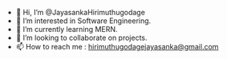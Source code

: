 - 👋 Hi, I’m @JayasankaHirimuthugodage
- 👀 I’m interested in Software Engineering.
- 🌱 I’m currently learning MERN.
- 💞️ I’m looking to collaborate on projects.
- 📫 How to reach me : hirimuthugodagejayasanka@gmail.com
  


<!---
JayasankaHirimuthugodage/JayasankaHirimuthugodage is a ✨ special ✨ repository because its `README.md` (this file) appears on your GitHub profile.
You can click the Preview link to take a look at your changes.
--->
